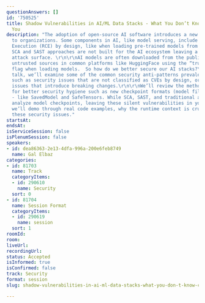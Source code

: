 ```yaml
---
questionAnswers: []
id: '750525'
title: Shadow Vulnerabilities in AI/ML Data Stacks - What You Don’t Know CAN Hurt
  You
description: "The adoption of open-source AI software introduces a new family of vulnerabilities
  to organizations. Some components in AI, like model serving, include Remote Code
  Execution (RCE) by design, like when loading pre-trained models from external sources.\r\n\r\nTraditional
  SCA and SAST approaches are not built for the AI ecosystem leaving a huge & insecure
  attack surface. \r\n\r\nAI models are often downloaded from the public web, from
  untrusted sources in common platforms like HuggingFace using the “trust_remote_code=True”
  flag when loading models.  So how do we better secure our AI stacks?\r\n\r\nIn this
  talk, we’ll examine some of the common security anti-patterns prevalent in AI engineering,
  such as security issues that are not classified as CVEs by design, or patched security
  issues that introduce breaking changes.\r\n\r\nWe’ll review the methods introduced
  for better security hygiene such as new checkpoint formats (model files on disk)
  - like SavedModel and SafeTensors. While SCA, SAST, and traditional approaches don't
  analyze model checkpoints, leaving these silent vulnerabilities in your stacks,
  we’ll demo through real code examples, why the runtime context is crucial to detect
  these security issues."
startsAt:
endsAt:
isServiceSession: false
isPlenumSession: false
speakers:
- id: dea86363-2e13-4dfa-996a-200e6feb8749
  name: Gal Elbaz
categories:
- id: 81703
  name: Track
  categoryItems:
  - id: 290610
    name: Security
  sort: 0
- id: 81704
  name: Session Format
  categoryItems:
  - id: 290619
    name: session
  sort: 1
roomId:
room:
liveUrl:
recordingUrl:
status: Accepted
isInformed: true
isConfirmed: false
track: Security
format: session
slug: shadow-vulnerabilities-in-ai-ml-data-stacks-what-you-don-t-know-can-hurt-you

---
```

